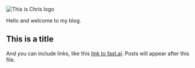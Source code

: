 ![This is Chris logo](images/thisischris.png)

Hello and welcome to my blog.

## This is a title

And you can include links, like this [link to fast.ai](https://www.fast.ai). Posts will appear after this file. 
